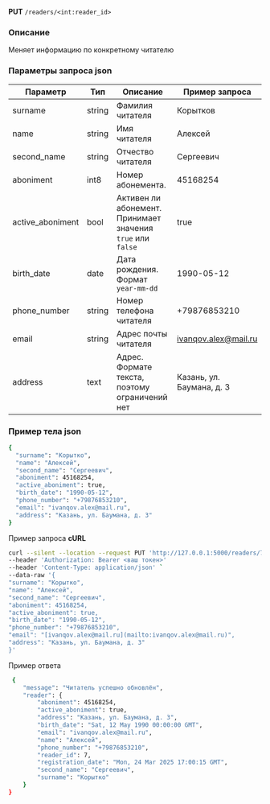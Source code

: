 **PUT** `/readers/<int:reader_id>`

### Описание

Меняет информацию по конкретному читателю

### Параметры запроса json

| Параметр | Тип | Описание | Пример запроса |
| --- | --- | --- | --- |
| surname | string | Фамилия читателя | Корытков |
| name | string | Имя читателя | Алексей |
| second_name | string | Отчество читателя | Сергеевич |
| aboniment | int8 | Номер абонемента. | 45168254 |
| active_aboniment | bool | Активен ли абонемент. Принимает значения `true` или `false` | true |
| birth_date | date | Дата рождения. Формат `year-mm-dd`  | 1990-05-12 |
| phone_number | string | Номер телефона читателя | +79876853210 |
| email | string | Адрес почты читателя | [ivanqov.alex@mail.ru](mailto:ivanqov.alex@mail.ru) |
| address | text | Адрес. Формате текста, поэтому ограничений нет | Казань, ул. Баумана, д. 3 |

### Пример тела json

```bash
{
  "surname": "Корытко",
  "name": "Алексей",
  "second_name": "Сергеевич",
  "aboniment": 45168254,
  "active_aboniment": true,
  "birth_date": "1990-05-12",
  "phone_number": "+79876853210",
  "email": "ivanqov.alex@mail.ru",
  "address": "Казань, ул. Баумана, д. 3"
}
```

Пример запроса **cURL**

```bash
curl --silent --location --request PUT 'http://127.0.0.1:5000/readers/7' 
--header 'Authorization: Bearer <ваш токен>'
--header 'Content-Type: application/json' `
--data-raw '{
"surname": "Корытко",
"name": "Алексей",
"second_name": "Сергеевич",
"aboniment": 45168254,
"active_aboniment": true,
"birth_date": "1990-05-12",
"phone_number": "+79876853210",
"email": "[ivanqov.alex@mail.ru](mailto:ivanqov.alex@mail.ru)",
"address": "Казань, ул. Баумана, д. 3"
}'
```

Пример ответа

```bash
 {
    "message": "Читатель успешно обновлён",
    "reader": {
        "aboniment": 45168254,
        "active_aboniment": true,
        "address": "Казань, ул. Баумана, д. 3",
        "birth_date": "Sat, 12 May 1990 00:00:00 GMT",
        "email": "ivanqov.alex@mail.ru",
        "name": "Алексей",
        "phone_number": "+79876853210",
        "reader_id": 7,
        "registration_date": "Mon, 24 Mar 2025 17:00:15 GMT",
        "second_name": "Сергеевич",
        "surname": "Корытко"
    }
}
```